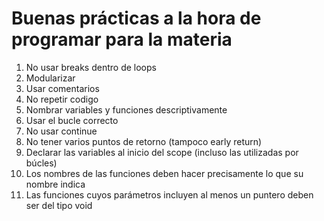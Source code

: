 # Buenas prácticas a la hora de programar para la materia

1. No usar breaks dentro de loops
2. Modularizar
3. Usar comentarios
4. No repetir codigo
5. Nombrar variables y funciones descriptivamente
6. Usar el bucle correcto
7. No usar continue
8. No tener varios puntos de retorno (tampoco early return)
9. Declarar las variables al inicio del scope (incluso las utilizadas por búcles)
10. Los nombres de las funciones deben hacer precisamente lo que su nombre indica
11. Las funciones cuyos parámetros incluyen al menos un puntero deben ser del tipo void